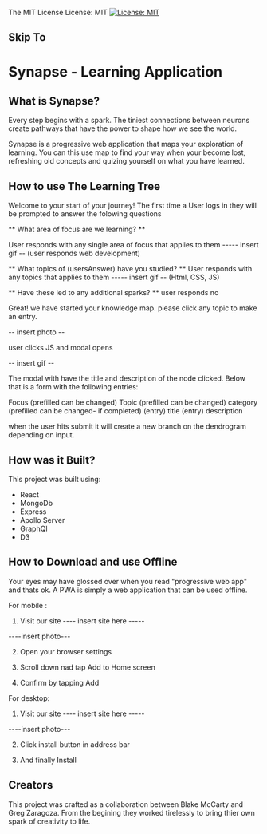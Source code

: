 The MIT License
License: MIT
[![License: MIT](https://img.shields.io/badge/License-MIT-yellow.svg)](https://opensource.org/licenses/MIT)

## Skip To



# Synapse - Learning Application

## What is Synapse?

Every step begins with a spark. 
The tiniest connections between neurons create pathways that have the power to shape how we see the world.

Synapse is a progressive web application that maps your exploration of learning. You can this use map to find your way when your become lost, refreshing old concepts and quizing yourself on what you have learned.


## How to use The Learning Tree

Welcome to your start of your journey!
The first time a User logs in they will be prompted to answer the folowing questions

** What area of focus are we learning? **

  User responds with any single area of focus that applies to them 
 ----- insert gif --  (user responds web development)


** What topics of (usersAnswer) have you studied? **
   User responds with any topics that applies to them 
  ----- insert gif --  (Html, CSS, JS)

** Have these led to any additional sparks? **
user responds  no


Great! we have started your knowledge map. please click any topic to make an entry.

-- insert photo --

user clicks JS and modal opens 

-- insert gif --

The modal with have the title and description of the node clicked.
Below that is a form with the following entries:

Focus (prefilled can be changed)
Topic  (prefilled can be changed)
category (prefilled can be changed- if completed)
(entry) title
(entry) description

when the user hits submit it will create a new branch on the dendrogram depending on input. 



## How was it Built?

This project was built using:

- React
- MongoDb
- Express
- Apollo Server
- GraphQl
- D3

## How to Download and use Offline

Your eyes may have glossed over when you read "progressive web app" and thats ok. A PWA is simply a web application that can be used offline.

For mobile :

1. Visit our site ---- insert site here -----

----insert photo---

2. Open your browser settings

3. Scroll down nad tap Add to Home screen

4. Confirm by tapping Add

For desktop:

1. Visit our site ---- insert site here -----

----insert photo---

2. Click install button in address bar

3. And finally Install

## Creators

This project was crafted as a collaboration between Blake McCarty and Greg Zaragoza. 
From the begining they worked tirelessly to bring thier own spark of creativity to life. 
